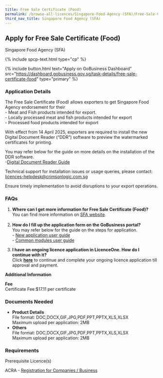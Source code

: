 ```yaml
---
title: Free Sale Certificate (Food)
permalink: /browse-all-licences/Singapore-Food-Agency-(SFA)/Free-Sale-Certificate-(Food)
third_nav_title: Singapore Food Agency (SFA)
---
```


## Apply for Free Sale Certificate (Food)

Singapore Food Agency (SFA)

{% include spcp-text.html type="cp" %}

{% include button.html text="Apply on GoBusiness Dashboard" src="https://dashboard.gobusiness.gov.sg/task-details/free-sale-certificate-food" type="primary" %}

<H3>Application Details</H3>

<p>The Free Sale Certificate (Food) allows exporters to get Singapore Food Agency endorsement for their<br>- Meat and Fish products intended for export.<br>- Locally processed meat and fish products intended for export<br>- Processed food products intended for export</p> 
<p><span data-olk-copy-source="MessageBody">With effect from&nbsp;14 April 2025, exporters are required to install the new Digital Document Reader (&ldquo;DDR&rdquo;) software to preview the watermarked certificates for printing.</span></p> 
<p class="x_MsoNormal">You may refer below for the guide on more details on the installation of the DDR software.<br>-<u><a href="https://go.gov.sg/ddruserguide" target="_blank" rel="noopener">Digital Document Reader Guide</a></u></p> 
<p class="x_MsoNormal">Technical support for installation issues or usage queries, please contact: <a title="mailto:licences-helpdesk@crimsonlogic.com.sg" href="mailto:licences-helpdesk@crimsonlogic.com.sg" data-linkindex="22">licences-helpdesk@crimsonlogic.com.sg</a></p> 
<p class="x_MsoNormal">Ensure timely implementation to avoid disruptions to your export operations.</p> 
<h3>FAQs</h3> 
<ol> 
<li><strong>Where can I get more information for Free Sale Certificate (Food)?</strong><br>You can find more information on <a href="https://www.sfa.gov.sg/commercial-exports/application-process-for-export-certificates-for-food#free-sale-certificate-food-1" target="_blank" rel="noopener">SFA website</a>.<br><br></li> 
<li><strong>How do I fill up the application form on the GoBusiness portal?</strong><br>You may refer below for the guide on the steps for application.<br>- <a href="https://go.gov.sg/exportcertuserguide" target="_blank" rel="noopener">New application user guide</a><br>- <a href="https://go.gov.sg/commonmodulesuserguide" target="_blank" rel="noopener">Common modules user guide</a></li> 
<li> 
<p><strong>I have an ongoing licence application in LicenceOne. How do I continue with it?<br></strong>Click&nbsp;<a href="https://licence1.business.gov.sg/licence1/authentication/showLogin.action" target="_blank" rel="noopener"><strong>here</strong></a> to continue and complete your ongoing licence application till approval and payment.</p> 
</li> 
</ol>

<strong>Additional Information</strong>

<p><strong>Fee</strong><br>
Certificate Fee:$17.11 per certificate<br></p>

<H3>Documents Needed</H3>

<ul>
<li><strong>Product Details</strong><br />File format: DOC,DOCX,GIF,JPG,PDF,PPT,PPTX,XLS,XLSX<br />Maximum upload per application: 2MB</li>
<li><strong>Others<br /></strong>File format: DOC,DOCX,GIF,JPG,PDF,PPT,PPTX,XLS,XLSX<br />Maximum upload per application: 2MB<strong><br /></strong></li>
</ul>

<H3>Requirements</H3>

<p>Prerequisite Licence(s)</p>
<p>ACRA - <a href="https://www.acra.gov.sg/Home/" target="_blank" rel="noopener">Registration for Companies / Business</a></p>

